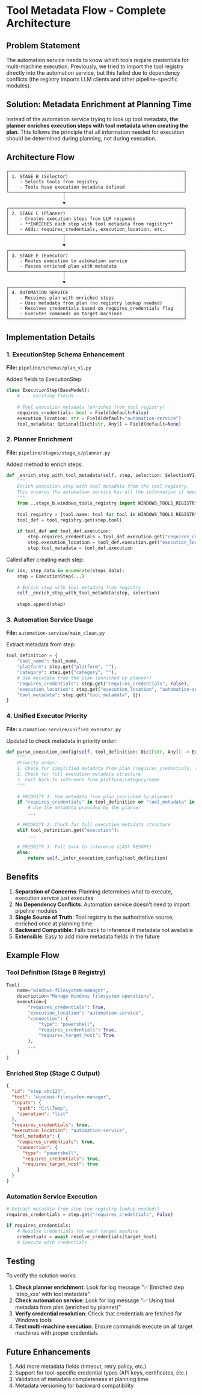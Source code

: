# Tool Metadata Flow - Complete Architecture

## Problem Statement
The automation service needs to know which tools require credentials for multi-machine execution. Previously, we tried to import the tool registry directly into the automation service, but this failed due to dependency conflicts (the registry imports LLM clients and other pipeline-specific modules).

## Solution: Metadata Enrichment at Planning Time

Instead of the automation service trying to look up tool metadata, **the planner enriches execution steps with tool metadata when creating the plan**. This follows the principle that all information needed for execution should be determined during planning, not during execution.

## Architecture Flow

```
┌─────────────────────────────────────────────────────────────────┐
│ 1. STAGE B (Selector)                                           │
│    - Selects tools from registry                                │
│    - Tools have execution metadata defined                      │
└────────────────────┬────────────────────────────────────────────┘
                     │
                     ▼
┌─────────────────────────────────────────────────────────────────┐
│ 2. STAGE C (Planner)                                            │
│    - Creates execution steps from LLM response                  │
│    - **ENRICHES each step with tool metadata from registry**    │
│    - Adds: requires_credentials, execution_location, etc.       │
└────────────────────┬────────────────────────────────────────────┘
                     │
                     ▼
┌─────────────────────────────────────────────────────────────────┐
│ 3. STAGE E (Executor)                                           │
│    - Routes execution to automation service                     │
│    - Passes enriched plan with metadata                         │
└────────────────────┬────────────────────────────────────────────┘
                     │
                     ▼
┌─────────────────────────────────────────────────────────────────┐
│ 4. AUTOMATION SERVICE                                           │
│    - Receives plan with enriched steps                          │
│    - Uses metadata from plan (no registry lookup needed)        │
│    - Resolves credentials based on requires_credentials flag    │
│    - Executes commands on target machines                       │
└─────────────────────────────────────────────────────────────────┘
```

## Implementation Details

### 1. ExecutionStep Schema Enhancement
**File:** `pipeline/schemas/plan_v1.py`

Added fields to ExecutionStep:
```python
class ExecutionStep(BaseModel):
    # ... existing fields ...
    
    # Tool execution metadata (enriched from tool registry)
    requires_credentials: bool = Field(default=False)
    execution_location: str = Field(default="automation-service")
    tool_metadata: Optional[Dict[str, Any]] = Field(default=None)
```

### 2. Planner Enrichment
**File:** `pipeline/stages/stage_c/planner.py`

Added method to enrich steps:
```python
def _enrich_step_with_tool_metadata(self, step, selection: SelectionV1):
    """
    Enrich execution step with tool metadata from the tool registry.
    This ensures the automation service has all the information it needs.
    """
    from ..stage_b.windows_tools_registry import WINDOWS_TOOLS_REGISTRY
    
    tool_registry = {tool.name: tool for tool in WINDOWS_TOOLS_REGISTRY}
    tool_def = tool_registry.get(step.tool)
    
    if tool_def and tool_def.execution:
        step.requires_credentials = tool_def.execution.get("requires_credentials", False)
        step.execution_location = tool_def.execution.get("execution_location", "automation-service")
        step.tool_metadata = tool_def.execution
```

Called after creating each step:
```python
for idx, step_data in enumerate(steps_data):
    step = ExecutionStep(...)
    
    # Enrich step with tool metadata from registry
    self._enrich_step_with_tool_metadata(step, selection)
    
    steps.append(step)
```

### 3. Automation Service Usage
**File:** `automation-service/main_clean.py`

Extract metadata from step:
```python
tool_definition = {
    "tool_name": tool_name,
    "platform": step.get("platform", ""),
    "category": step.get("category", ""),
    # Use metadata from the plan (enriched by planner)
    "requires_credentials": step.get("requires_credentials", False),
    "execution_location": step.get("execution_location", "automation-service"),
    "tool_metadata": step.get("tool_metadata", {})
}
```

### 4. Unified Executor Priority
**File:** `automation-service/unified_executor.py`

Updated to check metadata in priority order:
```python
def parse_execution_config(self, tool_definition: Dict[str, Any]) -> ExecutionConfig:
    """
    Priority order:
    1. Check for simplified metadata from plan (requires_credentials, tool_metadata)
    2. Check for full execution metadata structure
    3. Fall back to inference from platform/category/name
    """
    
    # PRIORITY 1: Use metadata from plan (enriched by planner)
    if "requires_credentials" in tool_definition or "tool_metadata" in tool_definition:
        # Use the metadata provided by the planner
        ...
    
    # PRIORITY 2: Check for full execution metadata structure
    elif tool_definition.get("execution"):
        ...
    
    # PRIORITY 3: Fall back to inference (LAST RESORT)
    else:
        return self._infer_execution_config(tool_definition)
```

## Benefits

1. **Separation of Concerns**: Planning determines what to execute, execution service just executes
2. **No Dependency Conflicts**: Automation service doesn't need to import pipeline modules
3. **Single Source of Truth**: Tool registry is the authoritative source, enriched once at planning time
4. **Backward Compatible**: Falls back to inference if metadata not available
5. **Extensible**: Easy to add more metadata fields in the future

## Example Flow

### Tool Definition (Stage B Registry)
```python
Tool(
    name="windows-filesystem-manager",
    description="Manage Windows filesystem operations",
    execution={
        "requires_credentials": True,
        "execution_location": "automation-service",
        "connection": {
            "type": "powershell",
            "requires_credentials": True,
            "requires_target_host": True
        },
        ...
    }
)
```

### Enriched Step (Stage C Output)
```json
{
  "id": "step_abc123",
  "tool": "windows-filesystem-manager",
  "inputs": {
    "path": "C:\\Temp",
    "operation": "list"
  },
  "requires_credentials": true,
  "execution_location": "automation-service",
  "tool_metadata": {
    "requires_credentials": true,
    "connection": {
      "type": "powershell",
      "requires_credentials": true,
      "requires_target_host": true
    }
  }
}
```

### Automation Service Execution
```python
# Extract metadata from step (no registry lookup needed!)
requires_credentials = step.get("requires_credentials", False)

if requires_credentials:
    # Resolve credentials for each target machine
    credentials = await resolve_credentials(target_host)
    # Execute with credentials
```

## Testing

To verify the solution works:

1. **Check planner enrichment**: Look for log message "✅ Enriched step 'step_xxx' with tool metadata"
2. **Check automation service**: Look for log message "✅ Using tool metadata from plan (enriched by planner)"
3. **Verify credential resolution**: Check that credentials are fetched for Windows tools
4. **Test multi-machine execution**: Ensure commands execute on all target machines with proper credentials

## Future Enhancements

1. Add more metadata fields (timeout, retry policy, etc.)
2. Support for tool-specific credential types (API keys, certificates, etc.)
3. Validation of metadata completeness at planning time
4. Metadata versioning for backward compatibility